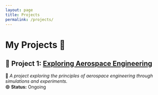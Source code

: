 ```yaml
---
layout: page
title: Projects
permalink: /projects/
---
```


# My Projects 🚀  

## 🔧 Project 1: [Exploring Aerospace Engineering]({{site.baseurl}}/projects/project1/)

📌 *A project exploring the principles of aerospace engineering through simulations and experiments.*  
🟢 **Status:** Ongoing  
